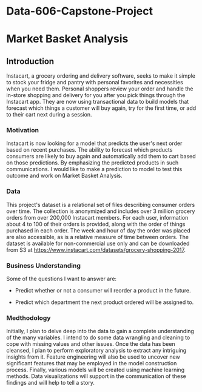 # Data-606-Capstone-Project

# Market Basket Analysis


## Introduction
Instacart, a grocery ordering and delivery software, seeks to make it simple to stock your fridge and pantry with personal favorites and necessities when you need them. Personal shoppers review your order and handle the in-store shopping and delivery for you after you pick things through the Instacart app. They are now using transactional data to build models that forecast which things a customer will buy again, try for the first time, or add to their cart next during a session. 


### Motivation
Instacart is now looking for a model that predicts the user's next order based on recent purchases. The ability to forecast which products consumers are likely to buy again and automatically add them to cart based on those predictions. By emphasizing the predicted products in such communications. I would like to make a prediction to model to test this outcome and work on Market Basket Analysis.


### Data
This project's dataset is a relational set of files describing consumer orders over time. The collection is anonymized and includes over 3 million grocery orders from over 200,000 Instacart members. For each user, information about 4 to 100 of their orders is provided, along with the order of things purchased in each order. The week and hour of day the order was placed are also accessible, as is a relative measure of time between orders. The dataset is available for non-commercial use only and can be downloaded from S3 at https://www.instacart.com/datasets/grocery-shopping-2017.

### Business Understanding
Some of the questions I want to answer are:
- Predict whether or not a consumer will reorder a product in the future.

- Predict which department the next product ordered will be assigned to.


### Medthodology
Initially, I plan to delve deep into the data to gain a complete understanding of the many variables. I intend to do some data wrangling and cleaning to cope with missing values and other issues. Once the data has been cleansed, I plan to perform exploratory analysis to extract any intriguing insights from it. Feature engineering will also be used to uncover new significant features that may be employed in the model construction process. Finally, various models will be created using machine learning methods. Data visualizations will support in the communication of these findings and will help to tell a story.
